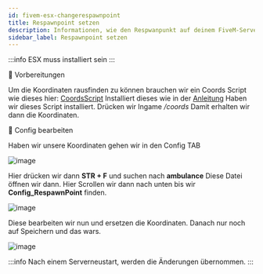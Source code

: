 ```yaml
---
id: fivem-esx-changerespawnpoint
title: Respawnpoint setzen
description: Informationen, wie den Respwanpunkt auf deinem FiveM-Server mit ESX von ZAP-Hosting setzen/ändern kannst - ZAP-Hosting.com Dokumentationen
sidebar_label: Respawnpoint setzen
---
```


:::info
ESX muss installiert sein
:::

📔 Vorbereitungen

Um die Koordinaten rausfinden zu können brauchen wir ein Coords Script wie dieses hier:
[CoordsScript](https://github.com/qalle-fivem/qalle_coords)
Installiert dieses wie in der [Anleitung](fivem-installresources.md)
Haben wir dieses Script installiert. Drücken wir Ingame */coords*
Damit erhalten wir dann die Koordinaten.

📑 Config bearbeiten

Haben wir unsere Koordinaten gehen wir in den Config TAB

![image](https://user-images.githubusercontent.com/13604413/159166863-a90b42a2-5eb0-4511-887e-a107a7938aa9.png)

Hier drücken wir dann **STR + F** und suchen nach **ambulance**
Diese Datei öffnen wir dann.
Hier Scrollen wir dann nach unten bis wir **Config_RespawnPoint** finden.

![image](https://user-images.githubusercontent.com/13604413/159166865-f1d629e5-7b55-404b-a042-066e4a8414f6.png)

Diese bearbeiten wir nun und ersetzen die Koordinaten.
Danach nur noch auf Speichern und das wars.

![image](https://user-images.githubusercontent.com/13604413/159166868-a40a8d42-476e-46a1-bbf7-12bf89ed97e9.png)

:::info
Nach einem Serverneustart, werden die Änderungen übernommen.
:::
